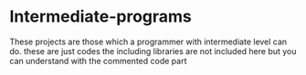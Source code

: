 # Intermediate-programs

These projects are those which a programmer with intermediate level can do.
these are just codes the including libraries are not included here but you can understand with the commented code part

